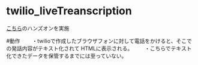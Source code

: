 # twilio_liveTreanscription
[こちら](https://www.twilio.com/blog/live-transcribing-phone-calls-using-twilio-media-streams-and-google-speech-text?utm_source=youtube&utm_medium=video&utm_campaign=project_saiyan&utm_content=transcribe_calls)のハンズオンを実施

#動作
　　・twilioで作成したブラウザフォンに対して電話をかけると、そこでの発話内容がテキスト化されて HTMLに表示される。
　　・こちらでテキスト化できたデータを保管するまでには至っていない。
